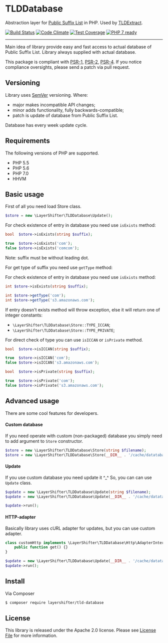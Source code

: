 # TLDDatabase

Abstraction layer for [Public Suffix List](https://publicsuffix.org/) in PHP. Used by [TLDExtract](https://github.com/layershifter/TLDExtract).

[![Build Status](https://travis-ci.org/layershifter/TLDDatabase.svg)](https://travis-ci.org/layershifter/TLDDatabase) [![Code Climate](https://codeclimate.com/github/layershifter/TLDDatabase/badges/gpa.svg)](https://codeclimate.com/github/layershifter/TLDDatabase) [![Test Coverage](https://codeclimate.com/github/layershifter/TLDDatabase/badges/coverage.svg)](https://codeclimate.com/github/layershifter/TLDDatabase/coverage) [![PHP 7 ready](http://php7ready.timesplinter.ch/layershifter/TLDDatabase/master/badge.svg)](https://travis-ci.org/layershifter/TLDDatabase})

---

Main idea of library provide easy and fast access to actual database of Public Suffix List. Library always supplied with actual database. 

This package is compliant with [PSR-1][], [PSR-2][], [PSR-4][]. If you notice compliance oversights, please send a patch via pull request.

## Versioning

Library uses [SemVer](http://semver.org/) versioning. Where:
 - major makes incompatible API changes;
 - minor adds functionality, fully backwards-compatible;
 - patch is update of database from Public Suffix List.
 
Database has every week update cycle.

## Requirements

The following versions of PHP are supported.

* PHP 5.5
* PHP 5.6
* PHP 7.0
* HHVM

## Basic usage

First of all you need load Store class.
```php
$store = new \LayerShifter\TLDDatabase\Update();
```

For check existence of entry in database you need use `isExists` method:
```php
bool  $store->isExists(string $suffix);

true  $store->isExists('com');
false $store->isExists('comcom');
``` 

Note: suffix must be without leading dot.

For get type of suffix you need use `getType` method:

For check existence of entry in database you need use `isExists` method:
```php
int $store->isExists(string $suffix);

int $store->getType('com');
int $store->getType('s3.amazonaws.com');
```

If entry doesn't exists method will throw exception, else it will return one of integer constants:
- ```\LayerShifter\TLDDatabase\Store::TYPE_ICCAN```;
- ```\LayerShifter\TLDDatabase\Store::TYPE_PRIVATE```;

For direct check of type you can use `isICCAN` or `isPrivate` method.
```php
bool  $store->isICCAN(string $suffix);

true  $store->isICCAN('com');
false $store->isICCAN('s3.amazonaws.com');

bool  $store->isPrivate(string $suffix);

true  $store->isPrivate('com');
false $store->isPrivate('s3.amazonaws.com');
```

## Advanced usage

There are some cool features for developers.

#### Custom database

If you need operate with custom (non-packaged) database you simply need to add argument to `Store` constructor.
```php
$store = new \LayerShifter\TLDDatabase\Store(string $filename);
$store = new \LayerShifter\TLDDatabase\Store(__DIR__ . '/cache/datatabase.php');
```

#### Update

If you use custom database you need update it ^_^ So, you can can use `Update` class.
```php
$update = new \LayerShifter\TLDDatabase\Update(string $filename);
$update = new \LayerShifter\TLDDatabase\Update(__DIR__ . '/cache/datatabase.php');

$update->run();
```

#### HTTP-adapter

Basically library uses cURL adapter for updates, but you can use custom adapter.

```php
class customHttp implements \LayerShifter\TLDDatabase\Http\AdapterInterface {
    public function get() {} 
}

$update = new \LayerShifter\TLDDatabase\Update(__DIR__ . '/cache/datatabase.php', 'customHttp');
$update->run();
```

## Install

Via Composer

``` bash
$ composer require layershifter/tld-database
```

## License

This library is released under the Apache 2.0 license. Please see [License File](LICENSE) for more information.

[PSR-1]: https://github.com/php-fig/fig-standards/blob/master/accepted/PSR-1-basic-coding-standard.md
[PSR-2]: https://github.com/php-fig/fig-standards/blob/master/accepted/PSR-2-coding-style-guide.md
[PSR-4]: https://github.com/php-fig/fig-standards/blob/master/accepted/PSR-4-autoloader.md